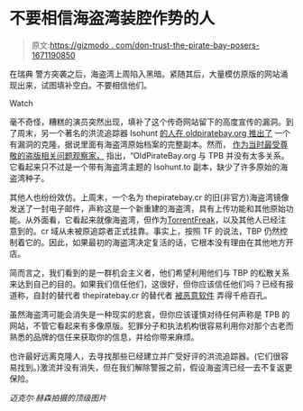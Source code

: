 # 不要相信海盗湾装腔作势的人

> 原文:[https://gizmodo . com/don-trust-the-pirate-bay-posers-1671190850](https://gizmodo.com/dont-trust-the-pirate-bay-posers-1671190850)

在瑞典 警方突袭之后，海盗湾上周陷入黑暗。紧随其后，大量模仿原版的网站涌现出来，试图填补空白。不要相信他们。

Watch

毫不奇怪，糟糕的演员突然出现，填补了这个传奇网站留下的高度宣传的漏洞。到了周末，另一个著名的洪流追踪器 Isohunt [的人在 oldpiratebay.org 推出了](http://gizmodo.com/another-torrent-site-has-resurrected-the-pirate-bay-1670450805) 一个有漏洞的克隆，据说里面有海盗湾原始档案的完整副本。然而， [作为当时最受尊敬的盗版相关问题观察家，](http://torrentfreak.com/pirate-bay-copycats-flourish-after-raid-141212/) 指出，“OldPirateBay.org 与 TPB 并没有太多关系。它看起来只不过是一个带有海盗湾主题的 Isohunt.to 副本，缺少了许多原始的海盗湾种子。

其他人也纷纷效仿。上周末，一个名为 thepiratebay.cr 的旧(非官方)海盗湾镜像发送了一封电子邮件，声称这是一个新重建的海盗湾，具有上传功能和其他原始功能。从外面看，它看起来就像海盗湾，但作为[TorrentFreak](http://torrentfreak.com/pirate-bay-copycats-flourish-after-raid-141212/)，以及其他人已经注意到的。cr 域从未被原追踪者正式挂靠。事实上，按照 TF 的说法，TBP 仍然控制着它的。因此，如果最初的海盗湾决定复活的话，它根本没有理由在其他地方开店。

简而言之，我们看到的是一群机会主义者，他们希望利用他们与 TBP 的松散关系来达到自己的目的。如果我们信任他们，这很好，但你应该信任他们吗？已经有报道称，自封的替代者 thepiratebay.cr 的替代者 [被恶意软件](http://www.reddit.com/r/torrents/comments/2ouk92/thepiratebaycr_is_not_the_new_pirate_bay/) 弄得千疮百孔。

虽然海盗湾可能会消失是一种现实的悲哀，但你应该谨慎对待任何声称是 TPB 的网站，不管它看起来有多像原版。犯罪分子和执法机构很容易利用你对那个古老而熟悉的品牌的信任来获取你的信息，并给你带来麻烦。

也许最好远离克隆人，去寻找那些已经建立并广受好评的洪流追踪器。(它们很容易找到。)激流并没有消失，但在我们解除警报之前，假设海盗湾已经一去不复返更保险。

*迈克尔·赫森拍摄的顶级图片*